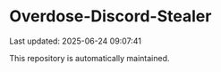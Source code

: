 # Overdose-Discord-Stealer

Last updated: 2025-06-24 09:07:41

This repository is automatically maintained.
